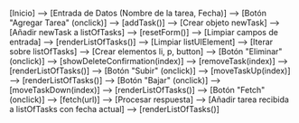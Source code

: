 [Inicio] --> [Entrada de Datos (Nombre de la tarea, Fecha)] --> [Botón "Agregar Tarea" (onclick)]
    --> [addTask()] --> [Crear objeto newTask] --> [Añadir newTask a listOfTasks]
    --> [resetForm()] --> [Limpiar campos de entrada]
    --> [renderListOfTasks()] --> [Limpiar listUIElement]
        --> [Iterar sobre listOfTasks]
            --> [Crear elementos li, p, button]
            --> [Botón "Eliminar" (onclick)]
                --> [showDeleteConfirmation(index)] --> [removeTask(index)] --> [renderListOfTasks()]
            --> [Botón "Subir" (onclick)]
                --> [moveTaskUp(index)] --> [renderListOfTasks()]
            --> [Botón "Bajar" (onclick)]
                --> [moveTaskDown(index)] --> [renderListOfTasks()]
    --> [Botón "Fetch" (onclick)] --> [fetch(url)]
        --> [Procesar respuesta]
        --> [Añadir tarea recibida a listOfTasks con fecha actual]
        --> [renderListOfTasks()]

